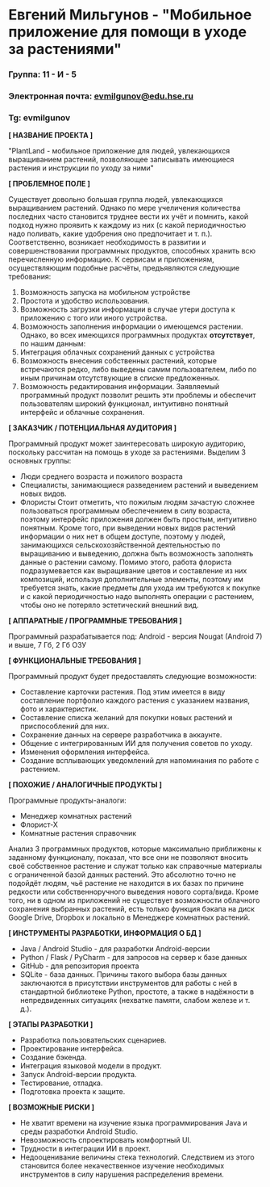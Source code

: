 # Евгений Мильгунов - "Мобильное приложение для помощи в уходе за растениями"

### Группа: 11 - И - 5
### Электронная почта: evmilgunov@edu.hse.ru
### Tg: evmilgunov


**[ НАЗВАНИЕ ПРОЕКТА ]**

"PlantLand - мобильное приложение для людей, увлекающихся выращиванием растений, позволяющее записывать имеющиеся растения и инструкции по уходу за ними"

**[ ПРОБЛЕМНОЕ ПОЛЕ ]**

Существует довольно большая группа людей, увлекающихся выращиванием растений. Однако по мере учеличения количества последних часто становится труднее вести их учёт и помнить, какой подход нужно проявить к каждому из них (с какой периодичностью надо поливать, какие удобрения оно предпочитает и т. п.). Соответственно, возникает необходимость в развитии и совершенствовании программных продуктов, способных хранить всю перечисленную информацию. К сервисам и приложениям, осуществляющим подобные расчёты, предъявляются следующие требования:
1.  Возможность запуска на мобильном устройстве
2.  Простота и удобство использования.
3.  Возможность загрузки информации в случае утери доступа к приложению с того или иного устройства.
4.  Возможность заполнения информации о имеющемся растении.
Однако, во всех имеющихся программных продуктах **отсутствует**, по нашим данным:
1.  Интеграция облачных сохранений данных с устройства
2.  Возможность внесения собственных растений, которые встречаются редко, либо выведены самим пользователем, либо по иным причинам отсутствующие в списке предложенных.
3.  Возможность редактирования информации.
Заявляемый программный продукт позволит решить эти проблемы и обеспечит пользователям широкий функционал, интуитивно понятный интерфейс и облачные сохранения.

**[ ЗАКАЗЧИК / ПОТЕНЦИАЛЬНАЯ АУДИТОРИЯ ]**

Программный продукт может заинтересовать широкую аудиторию, поскольку рассчитан на помощь в уходе за растениями. Выделим 3 основных группы:
*  Люди среднего возраста и пожилого возраста
*  Специалисты, занимающиеся разведением растений и выведением новых видов.
*  Флористы
Стоит отметить, что пожилым людям зачастую сложнее пользоваться программным обеспечением в силу возраста, поэтому интерфейс приложения должен быть простым, интуитивно понятным. Кроме того, при выведении новых видов растений информации о них нет в общем доступе, поэтому у людей, занимающихся сельскохозяйственной деятельностью по выращиванию и выведению, должна быть возможность заполнять данные о растении самому. Помимо этого, работа флориста подразумевается как выращивание цветов и составление из них композиций, используя дополнительные элементы, поэтому им требуется знать, какие предметы для ухода им требуются к покупке и с какой периодичностью надо выполнять операции с растением, чтобы оно не потеряло эстетический внешний вид.

**[ АППАРАТНЫЕ / ПРОГРАММНЫЕ ТРЕБОВАНИЯ ]**

Программный разрабатывается под:
Android - версия Nougat (Android 7) и выше, 7 Гб, 2 Гб ОЗУ

**[ ФУНКЦИОНАЛЬНЫЕ ТРЕБОВАНИЯ ]**

Программный продукт будет предоставлять следующие возможности:
*  Составление карточки растения. Под этим имеется в виду составление портфолио каждого растения с указанием названия, фото и характеристик.
*  Составление списка желаний для покупки новых растений и приспособлений для них.
*  Сохранение данных на сервере разработчика в аккаунте.
*  Общение с интегрированным ИИ для получения советов по уходу.
*  Изменения оформления интерфейса.
*  Создание всплывающих уведомлений для напоминания по работе с растением.

**[ ПОХОЖИЕ / АНАЛОГИЧНЫЕ ПРОДУКТЫ ]**

Программные продукты-аналоги:
*  Менеджер комнатных растений
*  Флорист-Х
*  Комнатные растения справочник

Анализ 3 программных продуктов, которые максимально приближены к заданному функционалу, показал, что все они не позволяют вносить своё собственное растение и служат только как справочные материалы с ограниченной базой данных растений. Это абсолютно точно не подойдёт людям, чьё растение не находится в их базах по причине редкости или собственноручного выведения нового сорта/вида. Кроме того, ни в одном из приложений не существует возможности облачного сохранения выбранных растений, есть только функция бэкапа на диск Google Drive, Dropbox и локально в Менеджере комнатных растений.

**[ ИНСТРУМЕНТЫ РАЗРАБОТКИ, ИНФОРМАЦИЯ О БД ]**

*  Java / Android Studio - для разработки Android-версии
*  Python / Flask / PyCharm - для запросов на сервер к базе данных
*  GitHub - для репозитория проекта
*  SQLite - база данных.
Причины такого выбора базы данных заключаются в присутствии инструментов для работы с ней в стандартной библиотеке Python, простоте, а также в надёжности в непредвиденных ситуациях (нехватке памяти, слабом железе и т. д.).

**[ ЭТАПЫ РАЗРАБОТКИ ]**

*  Разработка пользовательских сценариев.
*  Проектирование интерфейса.
*  Создание бэкенда.
*  Интеграция языковой модели в продукт.
*  Запуск Android-версии продукта.
*  Тестирование, отладка.
*  Подготовка проекта к защите.

**[ ВОЗМОЖНЫЕ РИСКИ ]**

*  Не хватит времени на изучение языка программирования Java и среды разработки Android Studio.
*  Невозможность спроектировать комфортный UI.
*  Трудности в интеграции ИИ в проект.
*  Недооценивание величины стека технологий. Следствием из этого становится более некачественное изучение необходимых инструментов в силу нарушения распределения времени.
